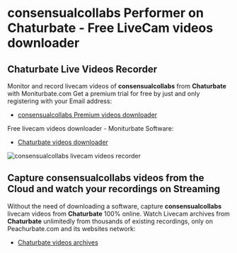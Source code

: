 # consensualcollabs Performer on Chaturbate - Free LiveCam videos downloader

## Chaturbate Live Videos Recorder

Monitor and record livecam videos of **consensualcollabs** from **Chaturbate** with Moniturbate.com
Get a premium trial for free by just and only registering with your Email address:
* [consensualcollabs Premium videos downloader](https://moniturbate.com/request-demo-licence-key.html)

Free livecam videos downloader - Moniturbate Software:
* [Chaturbate videos downloader](https://moniturbate.com/moniturbate-download-software.html)

![consensualcollabs livecam videos recorder](https://peachurnet.com/templates/moniturbate-software.png)


## Capture consensualcollabs videos from the Cloud and watch your recordings on Streaming

Without the need of downloading a software, capture **consensualcollabs** livecam videos from **Chaturbate** 100% online.
Watch Livecam archives from **Chaturbate** unlimitedly from thousands of existing recordings, only on Peachurbate.com and its websites network:
* [Chaturbate videos archives](https://peachurnet.com/)